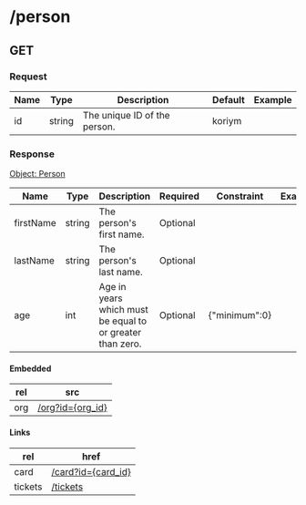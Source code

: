 # /person

## GET


### Request
| Name  | Type  | Description | Default | Example |
|-------|-------|-------------|---------|---------| 
| id | string | The unique ID of the person. | koriym |  |  |


### Response
[Object: Person](schema/person.json)

| Name  | Type  | Description | Required | Constraint | Example |
|-------|-------|-------------|----------|-----------|---------| 
| firstName | string | The person's first name. | Optional |  |  |
| lastName | string | The person's last name. | Optional |  |  |
| age | int | Age in years which must be equal to or greater than zero. | Optional | {"minimum":0} |  |

#### Embedded

| rel | src |
|-----|-----|
| org | [/org?id={org_id}](org.md) |

#### Links

| rel | href |
|-----|-----|
| card | [/card?id={card_id}](card.md) |
| tickets | [/tickets](tickets.md) |